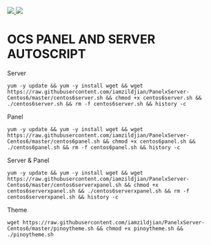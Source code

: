 
<p><a href="https://raw.githubusercontent.com/iamzildjian/PanelxServer-Centos6/master/centos6panelx.sh">
<img src="https://img.shields.io/badge/Centos6-Server-blue.svg">
</a>
 <a href="https://raw.githubusercontent.com/iamzildjian/PanelxServer-Centos6/master/centos6servers.sh">
<img src="https://img.shields.io/badge/Centos6-Panel-brightgreen.svg">
</a></p>

# OCS PANEL AND SERVER AUTOSCRIPT

Server

```
yum -y update && yum -y install wget && wget https://raw.githubusercontent.com/iamzildjian/PanelxServer-Centos6/master/centos6server.sh && chmod +x centos6server.sh && ./centos6server.sh && rm -f centos6server.sh && history -c
```

Panel

```
yum -y update && yum -y install wget && wget https://raw.githubusercontent.com/iamzildjian/PanelxServer-Centos6/master/centos6panel.sh && chmod +x centos6panel.sh && ./centos6panel.sh && rm -f centos6panel.sh && history -c
```

Server & Panel

```
yum -y update && yum -y install wget && wget https://raw.githubusercontent.com/iamzildjian/PanelxServer-Centos6/master/centos6serverxpanel.sh && chmod +x centos6serverxpanel.sh && ./centos6serverxpanel.sh && rm -f centos6serverxpanel.sh && history -c
```

Theme

```
wget https://raw.githubusercontent.com/iamzildjian/PanelxServer-Centos6/master/pinoytheme.sh && chmod +x pinoytheme.sh && ./pinoytheme.sh
```
